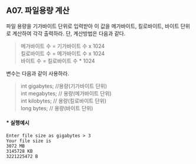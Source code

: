 ## A07. 파일용량 계산
파일 용량을 기가바이트 단위로 입력받아 이 값을 메가바이트, 킬로바이트, 바이트 단위로 계산하여 각각 출력하라. 단, 계산방법은 다음과 같다.
>메가바이트 수 = 기가바이트 수 x 1024    
킬로바이트 수 = 메가바이트 수 x 1024    
바이트 수 = 킬로바이트 수 * 1024

변수는 다음과 같이 사용하라.

>int gigabytes; //용량(기가바이트 단위)    
int megabytes; // 용량(메가바이트 단위)    
int kilobytes; // 용량(킬로바이트 단위)    
long bytes; // 용량(바이트 단위)



#### * 실행예시
<pre><code>Enter file size as gigabytes > 3
Your file size is
3072 MB
3145728 KB
3221225472 B
</code></pre>
